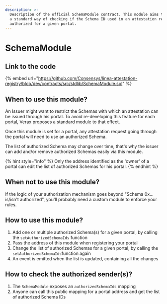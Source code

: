 ```yaml
---
description: >-
  Description of the official SchemaModule contract. This module aims to provide
  a standard way of checking if the Schema ID used in an attestation request is
  authorized for a given portal.
---
```


# SchemaModule

## Link to the code

{% embed url="https://github.com/Consensys/linea-attestation-registry/blob/dev/contracts/src/stdlib/SchemaModule.sol" %}

## When to use this module?

An Issuer might want to restrict the Schemas with which an attestation can be issued through his portal. To avoid
re-developing this feature for each portal, Verax proposes a standard module to that effect.

Once this module is set for a portal, any attestation request going through the portal will need to use an authorized
Schema.

The list of authorized Schema may change over time, that's why the issuer can add and/or remove authorized Schemas
easily via this module.

{% hint style="info" %}
Only the address identified as the 'owner' of a portal can edit the list of authorized Schemas for his portal.
{% endhint %}

## When not to use this module?

If the logic of your authorization mechanism goes beyond "Schema 0x... is/isn't authorized", you'll probably need a
custom module to enforce your rules.

## How to use this module?

1. Add one or multiple authorized Schema(s) for a given portal, by calling the `setAuthorizedSchemaIds` function
2. Pass the address of this module when registering your portal
3. Change the list of authorized Schemas for a given portal, by calling the `setAuthorizedSchemaIds`function again
4. An event is emitted when the list is updated, containing all the changes

## How to check the authorized sender(s)?

1. The `SchemaModule` exposes an `authorizedSchemaIds` mapping
2. Anyone can call this public mapping for a portal address and get the list of authorized Schema IDs
